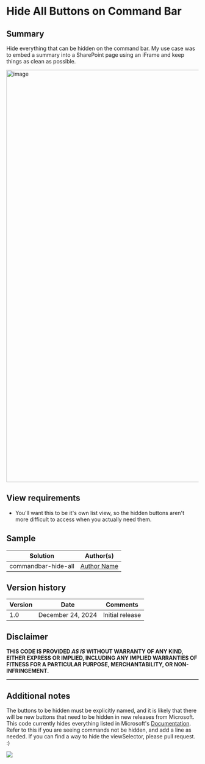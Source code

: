 # Hide All Buttons on Command Bar

## Summary
Hide everything that can be hidden on the command bar. My use case was to embed a summary into a SharePoint page using an iFrame and keep things as clean as possible. 

<img width="1081" alt="image" src="https://github.com/user-attachments/assets/52a20d33-24e3-41c7-9847-d6be5ae05d09" />


## View requirements
- You'll want this to be it's own list view, so the hidden buttons aren't more difficult to access when you actually need them. 

## Sample

Solution|Author(s)
--------|---------
commandbar-hide-all | [Author Name](https://github.com/gitjego) 

## Version history

Version|Date|Comments
-------|----|--------
1.0|December 24, 2024|Initial release

## Disclaimer
**THIS CODE IS PROVIDED *AS IS* WITHOUT WARRANTY OF ANY KIND, EITHER EXPRESS OR IMPLIED, INCLUDING ANY IMPLIED WARRANTIES OF FITNESS FOR A PARTICULAR PURPOSE, MERCHANTABILITY, OR NON-INFRINGEMENT.**

---

## Additional notes
The buttons to be hidden must be explicitly named, and it is likely that there will be new buttons that need to be hidden in new releases from Microsoft. This code currently hides everything listed in Microsoft's [Documentation](https://learn.microsoft.com/en-us/sharepoint/dev/declarative-customization/view-commandbar-formatting). Refer to this if you are seeing commands not be hidden, and add a line as needed. 
If you can find a way to hide the viewSelector, please pull request.  :)

<img src="https://pnptelemetry.azurewebsites.net/list-formatting/view-samples/commandbar-hide-all" />
